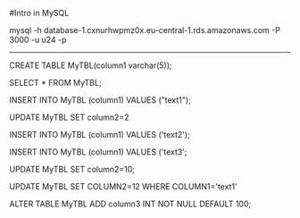 #Intro in MySQL

mysql -h database-1.cxnurhwpmz0x.eu-central-1.rds.amazonaws.com -P 3000 -u u24 -p 




-----------------
CREATE TABLE MyTBL(column1 varchar(5));

SELECT * FROM MyTBL;

INSERT INTO MyTBL (column1) VALUES ("text1");

UPDATE MyTBL SET column2=2

INSERT INTO MyTBL (column1) VALUES ('text2');

INSERT INTO MyTBL (column1) VALUES ('text3';

UPDATE MyTBL SET column2=10;

UPDATE MyTBL SET COLUMN2=12 WHERE COLUMN1='text1'

ALTER TABLE MyTBL ADD column3 INT NOT NULL DEFAULT 100;
